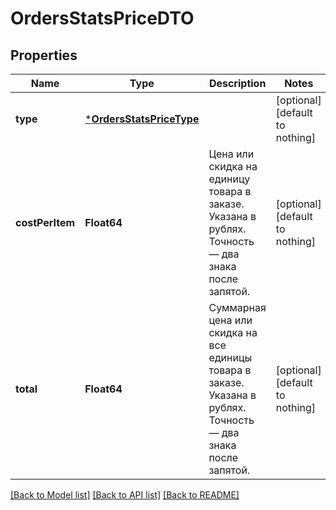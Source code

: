 # OrdersStatsPriceDTO


## Properties
Name | Type | Description | Notes
------------ | ------------- | ------------- | -------------
**type** | [***OrdersStatsPriceType**](OrdersStatsPriceType.md) |  | [optional] [default to nothing]
**costPerItem** | **Float64** | Цена или скидка на единицу товара в заказе. Указана в рублях. Точность — два знака после запятой.  | [optional] [default to nothing]
**total** | **Float64** | Суммарная цена или скидка на все единицы товара в заказе. Указана в рублях. Точность — два знака после запятой.  | [optional] [default to nothing]


[[Back to Model list]](../README.md#models) [[Back to API list]](../README.md#api-endpoints) [[Back to README]](../README.md)


